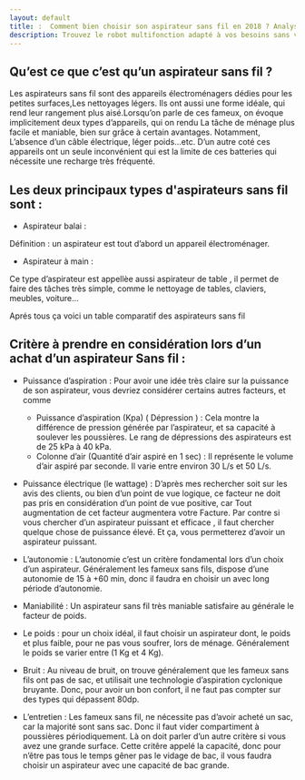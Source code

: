 ```yaml
---
layout: default
title: :  Comment bien choisir son aspirateur sans fil en 2018 ? Analyse et tests.
description: Trouvez le robot multifonction adapté à vos besoins sans vous ruiner grâce à notre guide d'achat - nos tests - nos comparatifs produits.
---
```

## Qu’est ce que c’est qu’un aspirateur sans fil ?
Les aspirateurs sans fil sont des appareils électroménagers dédies pour les petites surfaces,Les nettoyages légers. Ils ont aussi une forme idéale, qui rend leur rangement plus aisé.Lorsqu’on parle de ces fameux, on évoque implicitement deux types d’appareils, qui on rendu La tâche de ménage plus facile et maniable, bien sur grâce à certain avantages. Notamment, L’absence d’un câble électrique, léger poids…etc. D’un autre coté ces appareils ont un seule inconvénient qui est la limite de ces batteries qui nécessite une recharge très fréquenté.

## Les deux principaux types d'aspirateurs sans fil sont :

* Aspirateur balai :

Définition : un aspirateur est tout d’abord un appareil électroménager.

* Aspirateur à main :

Ce type d’aspirateur est appellèe  aussi aspirateur de table , il permet de faire des tâches très simple, comme le nettoyage de   tables, claviers, meubles, voiture…

Aprés tous ça voici un table comparatif des aspirateurs sans fil

## Critère à prendre en considération lors d’un achat d’un aspirateur Sans fil :

* Puissance d’aspiration : Pour avoir une idée très claire sur la puissance de son aspirateur, vous devriez considérer certains autres facteurs, et comme
  * Puissance d’aspiration (Kpa) ( Dépression ) : Cela montre la  différence de pression  générée par l’aspirateur, et sa capacité à soulever les poussières. Le rang  de dépressions des aspirateurs est  de 25 kPa  à 40 kPa.
  * Colonne d’air (Quantité d’air aspiré en 1 sec) : Il représente le volume d’air aspiré par seconde. Il varie entre environ 30 L/s et 50 L/s.

* Puissance électrique (le wattage) : D’après mes rechercher soit sur les avis des clients, ou bien d’un point de vue logique, ce facteur ne doit pas pris en considération d’un point de vue positive, car Tout augmentation de cet facteur augmentera votre Facture. Par contre si vous chercher d’un aspirateur puissant et efficace , il faut chercher quelque chose de puissance élevé. Et ça, vous permetterez d’avoir un aspirateur puissant.

* L’autonomie : L’autonomie c’est un critère fondamental lors d’un choix d’un aspirateur. Généralement les fameux sans fils, dispose d’une autonomie de 15 à +60 min, donc il faudra en choisir un avec long période d’autonomie.

* Maniabilité : Un aspirateur sans fil très maniable satisfaire au générale le facteur de poids.

* Le poids : pour un choix idéal, il faut choisir un aspirateur dont, le poids et plus faible, pour ne    pas vous soufrer, lors de ménage. Généralement le poids se varier entre (1 Kg et 4 Kg).

* Bruit : Au niveau de bruit, on trouve généralement que les fameux sans fils ont pas de sac, et utilisait une technologie d’aspiration cyclonique bruyante. Donc, pour avoir un bon confort, il ne faut pas compter sur des types qui dépassent 80dp.

* L’entretien : Les fameux sans fil, ne nécessite pas d’avoir acheté un sac, car la majorité sont sans sac. Donc il faut vider compartiment à poussières périodiquement. Là on doit parler d’un autre critère si vous avez une grande surface. Cette critêre appelé  la capacité, donc pour n’être pas tous le temps gêner pas le vidage de bac, il vous faudra   choisir un aspirateur avec une capacité de bac grande.

